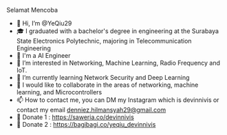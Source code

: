 Selamat Mencoba

- 👋 Hi, I’m @YeQiu29
- 🎓 I graduated with a bachelor's degree in engineering at the Surabaya State Electronics Polytechnic, majoring in Telecommunication Engineering
- 🧠 I'm a AI Engineer
- 👀 I’m interested in Networking, Machine Learning, Radio Frequency and IoT.
- 🌱 I’m currently learning Network Security and Deep Learning
- 💞️ I would like to collaborate in the areas of networking, machine learning, and Microcontrollers
- 📫 How to contact me, you can DM my Instagram which is devinnivis or contact my email denniez.hilmansyah29@gmail.com
- 🙏 Donate 1 : https://saweria.co/devinnivis
- 🤘 Donate 2 : https://bagibagi.co/yeqiu_devinnivis

<!---
YeQiu29/YeQiu29 is a ✨ special ✨ repository because its README.md (this file) appears on your GitHub profile.
You can click the Preview link to take a look at your changes.
--->

